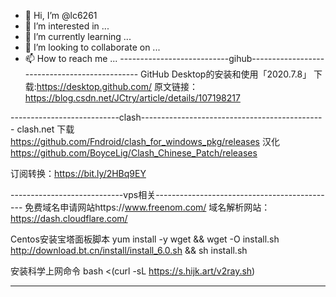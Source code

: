 - 👋 Hi, I’m @lc6261
- 👀 I’m interested in ...
- 🌱 I’m currently learning ...
- 💞️ I’m looking to collaborate on ...
- 📫 How to reach me ...
---------------------------gihub----------------------------------------------
GitHub Desktop的安装和使用「2020.7.8」
下载:https://desktop.github.com/
原文链接：https://blog.csdn.net/JCtry/article/details/107198217

---------------------------clash----------------------------------------------
clash.net
下载
https://github.com/Fndroid/clash_for_windows_pkg/releases
汉化
https://github.com/BoyceLig/Clash_Chinese_Patch/releases

订阅转换：https://bit.ly/2HBq9EY

----------------------------vps相关---------------------------------------------
免费域名申请网站https://www.freenom.com/ 
域名解析网站：https://dash.cloudflare.com/

Centos安装宝塔面板脚本
yum install -y wget && wget -O install.sh http://download.bt.cn/install/install_6.0.sh && sh install.sh

安装科学上网命令
bash <(curl -sL https://s.hijk.art/v2ray.sh)

-------------------------------------------------------------------------
